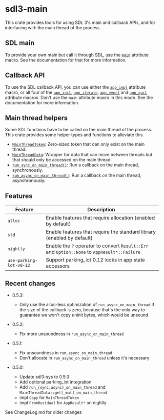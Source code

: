 # sdl3-main

This crate provides tools for using SDL 3's main and callback APIs, and
for interfacing with the main thread of the process.

## SDL main

To provide your own main but call it through SDL, use the [`main`] attribute macro.
See the documentation for that for more information.

## Callback API

To use the SDL callback API, you can use either the [`app_impl`] attribute macro,
or all four of the [`app_init`], [`app_iterate`], [`app_event`] and [`app_quit`]
attribute macros. Don't use the `main` attribute macro in this mode.
See the documentation for more information.

## Main thread helpers

Some SDL functions have to be called on the main thread of the process. This crate
provides some helper types and functions to alleviate this.

- [`MainThreadToken`]\: Zero-sized token that can only exist on the main thread.
- [`MainThreadData`]\: Wrapper for data that can move between threads but that should
  only be accessed on the main thread.
- [`run_sync_on_main_thread()`]\: Run a callback on the main thread, synchronously.
- [`run_async_on_main_thread()`]\: Run a callback on the main thread, asynchronously.

## Features
| Feature                 | Description |
| ----------------------- | ----------- |
| `alloc`                 | Enable features that require allocation (enabled by default) |
| `std`                   | Enable features that require the standard library (enabled by default) |
| `nightly`               | Enable the `?` operator to convert `Result::Err` and `Option::None` to `AppResult*::Failure` |
| `use-parking-lot-v0-12` | Support parking_lot 0.12 locks in app state accessors |

## Recent changes

- 0.5.3:
    - Only use the alloc-less optimization of `run_async_on_main_thread` if the size of
      the callback is zero, because that's the only way to guarantee we won't copy
      uninit bytes, which would be unsound

- 0.5.2:
    - Fix more unsoundness in `run_async_on_main_thread`

- 0.5.1:
    - Fix unsoundness in `run_async_on_main_thread`
    - Don't allocate in `run_async_on_main_thread` unless it's necessary

- 0.5.0:
    - Update sdl3-sys to 0.5.0
    - Add optional parking_lot integration
    - Add `run_{sync,async}_on_main_thread` and `MainThreadData::get[_mut]_on_main_thread`
    - impl `Copy` for `MainThreadToken`
    - impl `FromResidual` for `AppResult*` on nightly

See ChangeLog.md for older changes

[`main`]: <https://docs.rs/sdl3-main/0.5.3/sdl3_main/attr.main.html>
[`app_impl`]: <https://docs.rs/sdl3-main/0.5.3/sdl3_main/attr.app_impl.html>
[`app_init`]: <https://docs.rs/sdl3-main/0.5.3/sdl3_main/attr.app_init.html>
[`app_iterate`]: <https://docs.rs/sdl3-main/0.5.3/sdl3_main/attr.app_impl.html>
[`app_event`]: <https://docs.rs/sdl3-main/0.5.3/sdl3_main/attr.app_event.html>
[`app_quit`]: <https://docs.rs/sdl3-main/0.5.3/sdl3_main/attr.app_quit.html>
[`MainThreadToken`]: <https://docs.rs/sdl3-main/0.5.3/sdl3_main/struct.MainThreadToken.html>
[`MainThreadData`]: <https://docs.rs/sdl3-main/0.5.3/sdl3_main/struct.MainThreadData.html>
[`run_sync_on_main_thread()`]: <https://docs.rs/sdl3-main/0.5.3/sdl3_main/fn.run_sync_on_main_thread.html>
[`run_async_on_main_thread()`]: <https://docs.rs/sdl3-main/0.5.3/sdl3_main/fn.run_async_on_main_thread.html>
